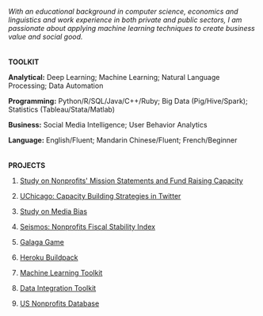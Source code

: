 *With an educational background in computer science, economics and linguistics and work experience in both private and public sectors, I am passionate about applying machine learning techniques to create business value and social good.*
<br />
<br />
<br />
**TOOLKIT**

**Analytical:** Deep Learning; Machine Learning; Natural Language Processing; Data Automation

**Programming:** Python/R/SQL/Java/C++/Ruby; Big Data (Pig/Hive/Spark); Statistics (Tableau/Stata/Matlab)

**Business:** Social Media Intelligence; User Behavior Analytics

**Language:** English/Fluent; Mandarin Chinese/Fluent; French/Beginner
<br />
<br />
<br />
**PROJECTS**

1. [Study on Nonprofits' Mission Statements and Fund Raising Capacity](https://github.com/yuxiaosun/USngomission)

2. [UChicago: Capacity Building Strategies in Twitter](https://github.com/yuxiaosun/twitter)

3. [Study on Media Bias](https://github.com/yuxiaosun/hwcfpp/tree/master/project)

4. [Seismos: Nonprofits Fiscal Stability Index](https://github.com/aldengolab/seismos-NFP-stability-prediction)

5. [Galaga Game](https://github.com/yuxiaosun/javagame)

6. [Heroku Buildpack](https://github.com/yuxiaosun/condanltk-buildpack)

7. [Machine Learning Toolkit](https://github.com/yuxiaosun/capp-455136/tree/master/mlpipe)

8. [Data Integration Toolkit](https://github.com/yuxiaosun/capp-455136/tree/master/dataintegration)

9. [US Nonprofits Database](https://github.com/yuxiaosun/USngo)
